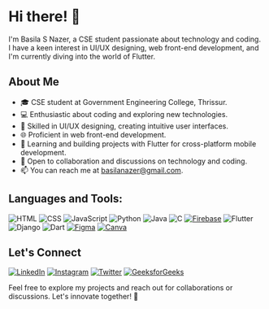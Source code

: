 # Hi there! 👋

I'm Basila S Nazer, a CSE student passionate about technology and coding. I have a keen interest in UI/UX designing, web front-end development, and I'm currently diving into the world of Flutter.

## About Me

- 🎓 CSE student at Government Engineering College, Thrissur.
- 💻 Enthusiastic about coding and exploring new technologies.
- 🎨 Skilled in UI/UX designing, creating intuitive user interfaces.
- 🌐 Proficient in web front-end development.
- 📱 Learning and building projects with Flutter for cross-platform mobile development.
- 💬 Open to collaboration and discussions on technology and coding.
- 📫 You can reach me at [basilanazer@gmail.com](mailto:basilanazer@gmail.com).

## Languages and Tools:
![HTML](https://img.shields.io/badge/HTML5-E34F26?style=for-the-badge&logo=html5&logoColor=white)
![CSS](https://img.shields.io/badge/CSS3-1572B6?style=for-the-badge&logo=css3&logoColor=white)
![JavaScript](https://img.shields.io/badge/JavaScript-F7DF1E?style=for-the-badge&logo=javascript&logoColor=black)
![Python](https://img.shields.io/badge/Python-3776AB?style=for-the-badge&logo=python&logoColor=white)
![Java](https://img.shields.io/badge/Java-007396?style=for-the-badge&logo=java&logoColor=white)
![C](https://img.shields.io/badge/C-00599C?style=for-the-badge&logo=c&logoColor=white)
[![Firebase](https://img.shields.io/badge/Firebase-FFCA28?style=for-the-badge&logo=firebase&logoColor=black)](https://firebase.google.com/)
![Flutter](https://img.shields.io/badge/Flutter-02569B?style=for-the-badge&logo=flutter&logoColor=white)
![Django](https://img.shields.io/badge/Django-092E20?style=for-the-badge&logo=django&logoColor=white)
![Dart](https://img.shields.io/badge/Dart-0175C2?style=for-the-badge&logo=dart&logoColor=white)
[![Figma](https://img.shields.io/badge/Figma-green?style=for-the-badge&logo=figma&logoColor=white)](https://www.figma.com/)
[![Canva](https://img.shields.io/badge/Canva-00C4CC?style=for-the-badge&logo=canva&logoColor=white)](https://www.canva.com/)

## Let's Connect

[![LinkedIn](https://img.shields.io/badge/LinkedIn-blue?style=for-the-badge&logo=linkedin)](https://www.linkedin.com/in/basila-s-nazer-9a6789227/)
[![Instagram](https://img.shields.io/badge/Instagram-purple?style=for-the-badge&logo=instagram)](https://www.instagram.com/b.a.s.i.l.a_/)
[![Twitter](https://img.shields.io/badge/Twitter-lightblue?style=for-the-badge&logo=twitter)](https://twitter.com/BasilaNazer)
[![GeeksforGeeks](https://img.shields.io/badge/GeeksforGeeks-green?style=for-the-badge&logo=geeksforgeeks)](https://www.geeksforgeeks.org/user/basilanazer/)


Feel free to explore my projects and reach out for collaborations or discussions. Let's innovate together! 🚀
